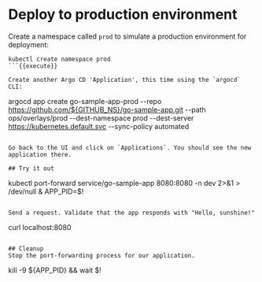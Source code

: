# Deploy to production environment

Create a namespace called `prod` to simulate a production environment for deployment:

```
kubectl create namespace prod
```{{execute}}

Create another Argo CD 'Application', this time using the `argocd` CLI:
```
argocd app create go-sample-app-prod --repo https://github.com/${GITHUB_NS}/go-sample-app.git --path ops/overlays/prod --dest-namespace prod --dest-server https://kubernetes.default.svc --sync-policy automated
```{{execute}}

Go back to the UI and click on `Applications`. You should see the new application there.

## Try it out

```
kubectl port-forward service/go-sample-app 8080:8080 -n dev 2>&1 > /dev/null &
APP_PID=$!
```{{execute}}

Send a request. Validate that the app responds with "Hello, sunshine!"

```
curl localhost:8080
```{{execute}}

## Cleanup
Stop the port-forwarding process for our application.

```
kill -9 ${APP_PID} && wait $!
```{{execute}}



